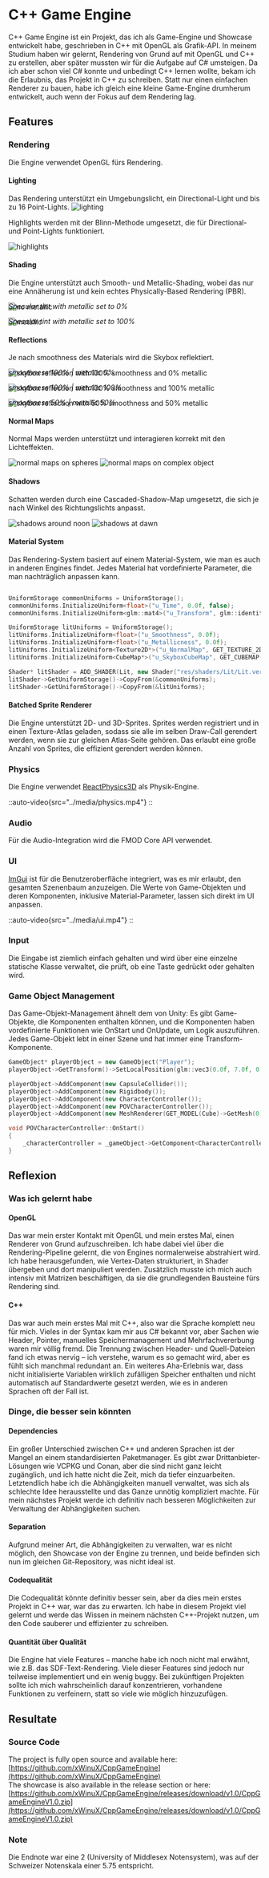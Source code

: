 # C++ Game Engine
C++ Game Engine ist ein Projekt, das ich als Game-Engine und Showcase entwickelt habe, geschrieben in C++ mit OpenGL als Grafik-API.
In meinem Studium haben wir gelernt, Rendering von Grund auf mit OpenGL und C++ zu erstellen, aber später mussten wir für die Aufgabe auf C# umsteigen.
Da ich aber schon viel C# konnte und unbedingt C++ lernen wollte, bekam ich die Erlaubnis, das Projekt in C++ zu schreiben.
Statt nur einen einfachen Renderer zu bauen, habe ich gleich eine kleine Game-Engine drumherum entwickelt, auch wenn der Fokus auf dem Rendering lag.

## Features

### Rendering
Die Engine verwendet OpenGL fürs Rendering.

#### Lighting
Das Rendering unterstützt ein Umgebungslicht, ein Directional-Light und bis zu 16 Point-Lights.
![lighting](../media/lighting.png)

Highlights werden mit der Blinn-Methode umgesetzt, die für Directional- und Point-Lights funktioniert.

![highlights](../media/highlights.png)

#### Shading
Die Engine unterstützt auch Smooth- und Metallic-Shading, wobei das nur eine Annäherung ist und kein echtes Physically-Based Rendering (PBR).

![no metallic](../media/no-metallic.png)

<p style="margin-top: -2rem"><i>Specular tint with metallic set to 0%</i></p>

![metallic](../media/metallic.png)

<p style="margin-top: -2rem"><i>Specular tint with metallic set to 100%</i></p>

#### Reflections
Je nach smoothness des Materials wird die Skybox reflektiert.

![skybox reflection with 100% smoothness and 0% metallic](../media/reflection-100s-0m.png)
<p style="margin-top: -2rem"><i>smoothness 100% | metallic 0%</i></p>

![skybox reflection with 100% smoothness and 100% metallic](../media/reflection-100s-100m.png)
<p style="margin-top: -2rem"><i>smoothness 100% | metallic 100%</i></p>

![skybox reflection with 50% smoothness and 50% metallic](../media/reflection-50s-50m.png)
<p style="margin-top: -2rem"><i>smoothness 50% | metallic 50%</i></p>

#### Normal Maps
Normal Maps werden unterstützt und interagieren korrekt mit den Lichteffekten.

![normal maps on spheres](../media/normal-maps-0.png)
![normal maps on complex object](../media/normal-maps-1.png)


#### Shadows
Schatten werden durch eine Cascaded-Shadow-Map umgesetzt, die sich je nach Winkel des Richtungslichts anpasst.

![shadows around noon](../media/shadows-0.png)
![shadows at dawn](../media/shadows-1.png)

#### Material System
Das Rendering-System basiert auf einem Material-System, wie man es auch in anderen Engines findet. 
Jedes Material hat vordefinierte Parameter, die man nachträglich anpassen kann.

```cpp

UniformStorage commonUniforms = UniformStorage();
commonUniforms.InitializeUniform<float>("u_Time", 0.0f, false);
commonUniforms.InitializeUniform<glm::mat4>("u_Transform", glm::identity<glm::mat4>(), false);

UniformStorage litUniforms = UniformStorage();
litUniforms.InitializeUniform<float>("u_Smoothness", 0.0f);
litUniforms.InitializeUniform<float>("u_Metallicness", 0.0f);
litUniforms.InitializeUniform<Texture2D*>("u_NormalMap", GET_TEXTURE_2D(NormalMapDefault));
litUniforms.InitializeUniform<CubeMap*>("u_SkyboxCubeMap", GET_CUBEMAP(SkyBox));

Shader* litShader = ADD_SHADER(Lit, new Shader("res/shaders/Lit/Lit.vert", "res/shaders/Lit/Lit.frag"));
litShader->GetUniformStorage()->CopyFrom(&commonUniforms);
litShader->GetUniformStorage()->CopyFrom(&litUniforms);

```

#### Batched Sprite Renderer
Die Engine unterstützt 2D- und 3D-Sprites.
Sprites werden registriert und in einen Texture-Atlas geladen, sodass sie alle im selben Draw-Call gerendert werden, wenn sie zur gleichen Atlas-Seite gehören.
Das erlaubt eine große Anzahl von Sprites, die effizient gerendert werden können.

### Physics
Die Engine verwendet [ReactPhysics3D](https://www.reactphysics3d.com) als Physik-Engine.

::auto-video{src="../media/physics.mp4"}
::

### Audio
Für die Audio-Integration wird die FMOD Core API verwendet.

### UI
[ImGui](https://github.com/ocornut/imgui) ist für die Benutzeroberfläche integriert, was es mir erlaubt, den gesamten Szenenbaum anzuzeigen. 
Die Werte von Game-Objekten und deren Komponenten, inklusive Material-Parameter, lassen sich direkt im UI anpassen.

::auto-video{src="../media/ui.mp4"}
::

### Input
Die Eingabe ist ziemlich einfach gehalten und wird über eine einzelne statische Klasse verwaltet, die prüft, ob eine Taste gedrückt oder gehalten wird.

### Game Object Management
Das Game-Objekt-Management ähnelt dem von Unity: 
Es gibt Game-Objekte, die Komponenten enthalten können, und die Komponenten haben vordefinierte Funktionen wie OnStart und OnUpdate, um Logik auszuführen.
Jedes Game-Objekt lebt in einer Szene und hat immer eine Transform-Komponente.

```cpp
GameObject* playerObject = new GameObject("Player");
playerObject->GetTransform()->SetLocalPosition(glm::vec3(0.0f, 7.0f, 0.0f));

playerObject->AddComponent(new CapsuleCollider());
playerObject->AddComponent(new Rigidbody());
playerObject->AddComponent(new CharacterController());
playerObject->AddComponent(new POVCharacterController());
playerObject->AddComponent(new MeshRenderer(GET_MODEL(Cube)->GetMesh(0), GET_MATERIAL(Crate)));

void POVCharacterController::OnStart() 
{ 
    _characterController = _gameObject->GetComponent<CharacterController>(); 
}
```

## Reflexion

### Was ich gelernt habe

#### OpenGL
Das war mein erster Kontakt mit OpenGL und mein erstes Mal, einen Renderer von Grund aufzuschreiben.
Ich habe dabei viel über die Rendering-Pipeline gelernt, die von Engines normalerweise abstrahiert wird.
Ich habe herausgefunden, wie Vertex-Daten strukturiert, in Shader übergeben und dort manipuliert werden.
Zusätzlich musste ich mich auch intensiv mit Matrizen beschäftigen, da sie die grundlegenden Bausteine fürs Rendering sind.

#### C++
Das war auch mein erstes Mal mit C++, also war die Sprache komplett neu für mich.
Vieles in der Syntax kam mir aus C# bekannt vor, aber Sachen wie Header, Pointer, manuelles Speichermanagement und Mehrfachvererbung waren mir völlig fremd.
Die Trennung zwischen Header- und Quell-Dateien fand ich etwas nervig – ich verstehe, warum es so gemacht wird, aber es fühlt sich manchmal redundant an.
Ein weiteres Aha-Erlebnis war, dass nicht initialisierte Variablen wirklich zufälligen Speicher enthalten und nicht automatisch auf Standardwerte gesetzt werden, wie es in anderen Sprachen oft der Fall ist.

### Dinge, die besser sein könnten

#### Dependencies
Ein großer Unterschied zwischen C++ und anderen Sprachen ist der Mangel an einem standardisierten Paketmanager.
Es gibt zwar Drittanbieter-Lösungen wie VCPKG und Conan, aber die sind nicht ganz leicht zugänglich, und ich hatte nicht die Zeit, mich da tiefer einzuarbeiten.
Letztendlich habe ich die Abhängigkeiten manuell verwaltet, was sich als schlechte Idee herausstellte und das Ganze unnötig kompliziert machte.
Für mein nächstes Projekt werde ich definitiv nach besseren Möglichkeiten zur Verwaltung der Abhängigkeiten suchen.

#### Separation
Aufgrund meiner Art, die Abhängigkeiten zu verwalten, war es nicht möglich, den Showcase von der Engine zu trennen,
und beide befinden sich nun im gleichen Git-Repository, was nicht ideal ist.

#### Codequalität
Die Codequalität könnte definitiv besser sein, aber da dies mein erstes Projekt in C++ war, war das zu erwarten.
Ich habe in diesem Projekt viel gelernt und werde das Wissen in meinem nächsten C++-Projekt nutzen, um den Code sauberer und effizienter zu schreiben.

#### Quantität über Qualität
Die Engine hat viele Features – manche habe ich noch nicht mal erwähnt, wie z.B. das SDF-Text-Rendering.
Viele dieser Features sind jedoch nur teilweise implementiert und ein wenig buggy.
Bei zukünftigen Projekten sollte ich mich wahrscheinlich darauf konzentrieren, vorhandene Funktionen zu verfeinern, statt so viele wie möglich hinzuzufügen.

## Resultate

### Source Code
The project is fully open source and available here: [https://github.com/xWinuX/CppGameEngine](https://github.com/xWinuX/CppGameEngine) \
The showcase is also available in the release section or here: [https://github.com/xWinuX/CppGameEngine/releases/download/v1.0/CppGameEngineV1.0.zip](https://github.com/xWinuX/CppGameEngine/releases/download/v1.0/CppGameEngineV1.0.zip)

### Note
Die Endnote war eine 2 (University of Middlesex Notensystem), was auf der Schweizer Notenskala einer 5.75 entspricht.

